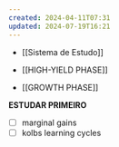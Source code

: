```yaml
---
created: 2024-04-11T07:31
updated: 2024-07-19T16:21
---
```

- [[Sistema de Estudo]]

- [[HIGH-YIELD PHASE]]
- [[GROWTH PHASE]]

**ESTUDAR PRIMEIRO**
- [ ] marginal gains
- [ ] kolbs learning cycles